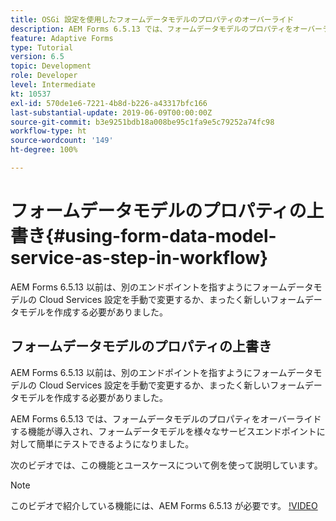 ```yaml
---
title: OSGi 設定を使用したフォームデータモデルのプロパティのオーバーライド
description: AEM Forms 6.5.13 では、フォームデータモデルのプロパティをオーバーライドする機能が導入され、1 つのフォームデータモデルを様々なエンドポイントに対して簡単にテストできるようになりました。
feature: Adaptive Forms
type: Tutorial
version: 6.5
topic: Development
role: Developer
level: Intermediate
kt: 10537
exl-id: 570de1e6-7221-4b8d-b226-a43317bfc166
last-substantial-update: 2019-06-09T00:00:00Z
source-git-commit: b3e9251bdb18a008be95c1fa9e5c79252a74fc98
workflow-type: ht
source-wordcount: '149'
ht-degree: 100%

---
```


# フォームデータモデルのプロパティの上書き{#using-form-data-model-service-as-step-in-workflow}

AEM Forms 6.5.13 以前は、別のエンドポイントを指すようにフォームデータモデルの Cloud Services 設定を手動で変更するか、まったく新しいフォームデータモデルを作成する必要がありました。

## フォームデータモデルのプロパティの上書き

AEM Forms 6.5.13 以前は、別のエンドポイントを指すようにフォームデータモデルの Cloud Services 設定を手動で変更するか、まったく新しいフォームデータモデルを作成する必要がありました。

AEM Forms 6.5.13 では、フォームデータモデルのプロパティをオーバーライドする機能が導入され、フォームデータモデルを様々なサービスエンドポイントに対して簡単にテストできるようになりました。

次のビデオでは、この機能とユースケースについて例を使って説明しています。

>[!NOTE]
>このビデオで紹介している機能には、AEM Forms 6.5.13 が必要です。
>[!VIDEO](https://video.tv.adobe.com/v/343762?quality=12&learn=on)
